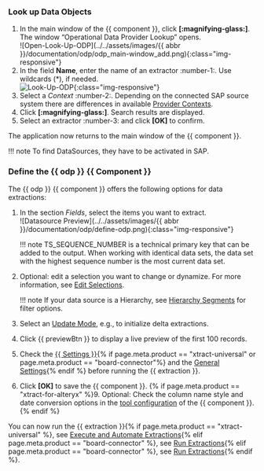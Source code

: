 
### Look up Data Objects

1. In the main window of the {{ component }}, click **[:magnifying-glass:]**. The window “Operational Data Provider Lookup” opens.<br>
![Open-Look-Up-ODP](../../assets/images/{{ abbr }}/documentation/odp/odp_main-window_add.png){:class="img-responsive"}	
2. In the field **Name**, enter the name of an extractor :number-1:. Use wildcards (*), if needed.<br>
![Look-Up-ODP](../../assets/images/documentation/components/odp/odp_look-up.png){:class="img-responsive"}	
3. Select a *Context* :number-2:. Depending on the connected SAP source system there are differences in available [Provider Contexts](provider-context.md).
4. Click **[:magnifying-glass:]**. Search results are displayed.
5. Select an extractor :number-3: and click **[OK]** to confirm.

The application now returns to the main window of the {{ component }}.

!!! note 
	To find DataSources, they have to be activated in SAP.


### Define the {{ odp }} {{ Component }}

The {{ odp }} {{ component }} offers the following options for data extractions:

1. In the section *Fields*, select the items you want to extract.<br>
![Datasource Preview](../../assets/images/{{ abbr }}/documentation/odp/define-odp.png){:class="img-responsive"}

	!!! note
		TS_SEQUENCE_NUMBER is a technical primary key that can be added to the output.
		When working with identical data sets, the data set with the highest sequence number is the most current data set.
	
2. Optional: edit a selection you want to change or dynamize. 
For more information, see [Edit Selections](selections.md/#edit-selections).<br>

	!!! note
		If your data source is a Hierarchy, see [Hierarchy Segments](provider-context.md/#segments-to-extract) for filter options.
		
3. Select an [Update Mode](update-mode.md), e.g., to initialize delta extractions.
5. Click {{ previewBtn }} to display a live preview of the first 100 records.
7. Check the [{{ Settings }}](settings.md){% if page.meta.product == "xtract-universal" or page.meta.product == "board-connector"%} and the [General Settings](general-settings.md){% endif %} before running the {{ extraction }}.
8. Click **[OK]** to save the {{ component }}.
{% if page.meta.product == "xtract-for-alteryx" %}9. Optional: Check the column name style and date conversion options in the [tool configuration](tool-configuration.md) of the {{ component }}. {% endif %}


You can now run the {{ extraction }}{% if page.meta.product == "xtract-universal" %}, see [Execute and Automate Extractions](../execute-and-automate/index.md){% elif page.meta.product == "board-connector" %}, see [Run Extractions](../run-extractions.md){% elif page.meta.product == "board-connector" %}, see [Run Extractions](../run-extractions.md){% endif %}.

